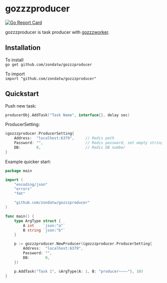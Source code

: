 # gozzzproducer

[![Go Report Card](https://goreportcard.com/badge/github.com/zondatw/gozzzproducer)](https://goreportcard.com/report/github.com/zondatw/gozzzproducer)

gozzzproducer is task producer with [gozzzworker](http://github.com/zondatw/gozzzworker).  

## Installation

To install  
`go get github.com/zondatw/gozzzproducer`  

To import  
`import "github.com/zondatw/gozzzproducer"`  

## Quickstart

Push new task:  
```go
producerObj.AddTask("Task Name", interface{}, delay sec)
```

ProducerSetting:  
```go
&gozzzproducer.ProducerSetting{
    Address:  "localhost:6379",     // Redis path
    Password: "",                   // Redis password, set empty string if no password
    DB:       0,                    // Redis DB number
}
```

Example quicker start:  
```go
package main

import (
	"encoding/json"
	"errors"
	"fmt"

	"github.com/zondatw/gozzzproducer"
)

func main() {
	type ArgType struct {
		A int    `json:"a"`
		B string `json:"b"`
	}

	p := gozzzproducer.NewProducer(&gozzzproducer.ProducerSetting{
		Address:  "localhost:6379",
		Password: "",
		DB:       0,
	})

	p.AddTask("Task 1", &ArgType{A: 1, B: "producer~~~~"}, 10)
}
```
